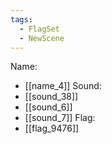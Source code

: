 ```yaml
---
tags:
  - FlagSet
  - NewScene
---
```

Name:
- [[name_4]]
Sound:
- [[sound_38]]
- [[sound_6]]
- [[sound_7]]
Flag:
- [[flag_9476]]
